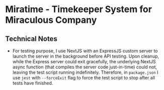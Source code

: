 # Miratime - Timekeeper System for Miraculous Company

## Technical Notes
 - For testing purpose, I use NextJS with an ExpressJS custom server to launch the server in the background before API testing. Upon cleanup, while the Express server could exit gracefully, the underlying NextJS async function (that compiles the server code just-in-time) could not, leaving the test script running indefinitely. Therefore, in `package.json` I use `jest` with `--forceExit` flag to force the test script to stop after all tests have finished.
